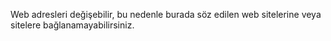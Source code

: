 Web adresleri değişebilir, bu nedenle burada söz edilen web sitelerine veya sitelere bağlanamayabilirsiniz.

<!--HONumber=May16_HO2-->


